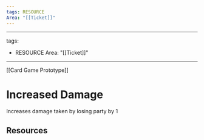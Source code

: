 ```yaml
---
tags: RESOURCE
Area: "[[Ticket]]"
---
```

---
tags:
  - RESOURCE
Area: "[[Ticket]]"
---

[[Card Game Prototype]]
# Increased Damage
Increases damage taken by losing party by 1

## Resources
